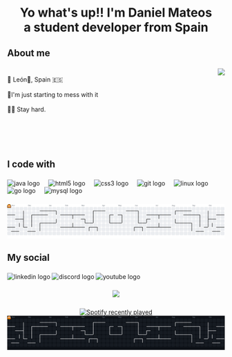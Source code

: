 <h1 align="center">Yo what's up!! I'm Daniel Mateos<br>a student developer from Spain</h1>

###

<h2 align="left">About me</h2>

###

<img align="right" height="180" src="https://media.tenor.com/IH_TkAC2dQQAAAAM/test.gif"  />

###

<p align="left">‎ <br>📍 León🦁, Spain 🇪🇸<br><br>🥶I'm just starting to mess with it<br><br>💪🏻 Stay hard.</p>

###

<br clear="both">

<h2 align="left">I code with</h2>

###

<div align="left">
  <img src="https://cdn.jsdelivr.net/gh/devicons/devicon/icons/java/java-original.svg" height="40" alt="java logo"  />
  <img width="12" />
  <img src="https://cdn.jsdelivr.net/gh/devicons/devicon/icons/html5/html5-original.svg" height="40" alt="html5 logo"  />
  <img width="12" />
  <img src="https://cdn.jsdelivr.net/gh/devicons/devicon/icons/css3/css3-original.svg" height="40" alt="css3 logo"  />
  <img width="12" />
  <img src="https://cdn.jsdelivr.net/gh/devicons/devicon/icons/git/git-original.svg" height="40" alt="git logo"  />
  <img width="12" />
  <img src="https://cdn.jsdelivr.net/gh/devicons/devicon/icons/linux/linux-original.svg" height="40" alt="linux logo"  />
  <img width="12" />
  <img src="https://cdn.jsdelivr.net/gh/devicons/devicon/icons/go/go-original.svg" height="40" alt="go logo"  />
  <img width="12" />
  <img src="https://cdn.jsdelivr.net/gh/devicons/devicon/icons/mysql/mysql-original.svg" height="40" alt="mysql logo"  />
</div>

###

<picture>
  <source media="(prefers-color-scheme: dark)" srcset="https://raw.githubusercontent.com/Damaro684/Damaro684/output/pacman-contribution-graph-dark.svg">
  <source media="(prefers-color-scheme: light)" srcset="https://raw.githubusercontent.com/Damaro684/Damaro684/output/pacman-contribution-graph.svg">
  <img alt="pacman contribution graph" src="https://raw.githubusercontent.com/Damaro684/Damaro684/output/pacman-contribution-graph.svg">
</picture>

###

<h2 align="left">My social</h2>

###

<div align="left">
  <img src="https://raw.githubusercontent.com/maurodesouza/profile-readme-generator/master/src/assets/icons/social/linkedin/default.svg" width="52" height="40" alt="linkedin logo"  />
  <img src="https://raw.githubusercontent.com/maurodesouza/profile-readme-generator/master/src/assets/icons/social/discord/default.svg" width="52" height="40" alt="discord logo"  />
  <img src="https://raw.githubusercontent.com/maurodesouza/profile-readme-generator/master/src/assets/icons/social/youtube/default.svg" width="52" height="40" alt="youtube logo"  />
</div>

###

<div align="center">
  <img src="https://profile-counter.glitch.me/Damaro684/count.svg?"  />
</div>

###

<div align="center">
  <a href="https://open.spotify.com/user/iwk2eparw409gxqc12e4tvdv4">
    <img src="https://spotify-recently-played-readme.vercel.app/api?user=iwk2eparw409gxqc12e4tvdv4&count=6&unique=true" alt="Spotify recently played"  />
  </a>
</div>

<picture>
  <source media="(prefers-color-scheme: dark)" srcset="https://raw.githubusercontent.com/Damaro684/Damaro684/refs/heads/output/pacman-contribution-graph-dark.svg" />
  <source media="(prefers-color-scheme: light)" srcset="https://raw.githubusercontent.com/Damaro684/Damaro684/refs/heads/output/pacman-contribution-graph.svg" />
  <img alt="github-snake" src="https://raw.githubusercontent.com/Damaro684/Damaro684/refs/heads/output/pacman-contribution-graph-dark.svg" />
</picture>

###
